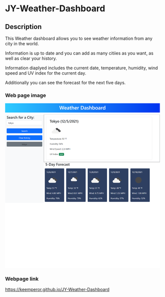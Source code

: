 # JY-Weather-Dashboard

## Description

This Weather dashboard allows you to see weather information from any city in the world.

Information is up to date and you can add as many citiies as you want, as well as clear your history.

Information diaplyed includes the current date, temperature, humidity, wind speed and UV index for the current day.

Additionally you can see the forecast for the next five days.

### Web page image

![image](assets\images\JY-Weather-Dashboard.jpg)

### Webpage link

https://keemperor.github.io/JY-Weather-Dashboard